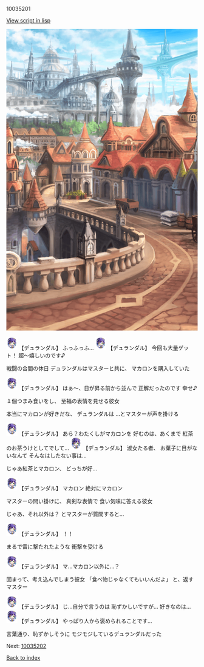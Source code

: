 10035201

[View script in lisp](../scripts/10035201.txt)

![town.png](../images/backgrounds/town.png)

<img src="../images/units/100351.png" alt="100351.png" height="34"/>
【デュランダル】
ふっふっふ…

<img src="../images/units/100351.png" alt="100351.png" height="34"/>
【デュランダル】
今回も大量ゲット！
超～嬉しいのです♪

戦闘の合間の休日
デュランダルはマスターと共に、
マカロンを購入していた

<img src="../images/units/100351.png" alt="100351.png" height="34"/>
【デュランダル】
はぁ～、日が昇る前から並んで
正解だったのです
幸せ♪

１個つまみ食いをし、
至福の表情を見せる彼女

本当にマカロンが好きだな、
デュランダルは
…とマスターが声を掛ける

<img src="../images/units/100351.png" alt="100351.png" height="34"/>
【デュランダル】
あら？わたくしがマカロンを
好むのは、あくまで
紅茶のお茶うけとしてでして…

<img src="../images/units/100351.png" alt="100351.png" height="34"/>
【デュランダル】
淑女たる者、
お菓子に目がないなんて
そんなはしたない事は…

じゃあ紅茶とマカロン、
どっちが好…

<img src="../images/units/100351.png" alt="100351.png" height="34"/>
【デュランダル】
マカロン
絶対にマカロン

マスターの問い掛けに、
真剣な表情で
食い気味に答える彼女

じゃあ、それ以外は？
とマスターが質問すると…

<img src="../images/units/100351.png" alt="100351.png" height="34"/>
【デュランダル】
！！

まるで雷に撃たれたような
衝撃を受ける

<img src="../images/units/100351.png" alt="100351.png" height="34"/>
【デュランダル】
マ…マカロン以外に…？

固まって、考え込んでしまう彼女
「食べ物じゃなくてもいいんだよ」
と、返すマスター

<img src="../images/units/100351.png" alt="100351.png" height="34"/>
【デュランダル】
じ…自分で言うのは
恥ずかしいですが…
好きなのは…

<img src="../images/units/100351.png" alt="100351.png" height="34"/>
【デュランダル】
やっぱり人から褒められることです…

言葉通り、恥ずかしそうに
モジモジしているデュランダルだった

Next: [10035202](10035202.md)

[Back to index](index.md)
